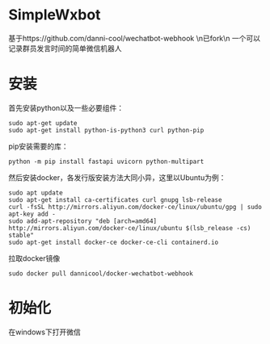 # SimpleWxbot
基于https://github.com/danni-cool/wechatbot-webhook
\n已fork\n
一个可以记录群员发言时间的简单微信机器人
# 安装
首先安装python以及一些必要组件：
```shell
sudo apt-get update
sudo apt-get install python-is-python3 curl python-pip
```
pip安装需要的库：
```shell
python -m pip install fastapi uvicorn python-multipart
```
然后安装docker，各发行版安装方法大同小异，这里以Ubuntu为例：
```shell
sudo apt update
sudo apt-get install ca-certificates curl gnupg lsb-release
curl -fsSL http://mirrors.aliyun.com/docker-ce/linux/ubuntu/gpg | sudo apt-key add -
sudo add-apt-repository "deb [arch=amd64] http://mirrors.aliyun.com/docker-ce/linux/ubuntu $(lsb_release -cs) stable"
sudo apt-get install docker-ce docker-ce-cli containerd.io
```
拉取docker镜像
```shell
sudo docker pull dannicool/docker-wechatbot-webhook
```
# 初始化
在windows下打开微信
